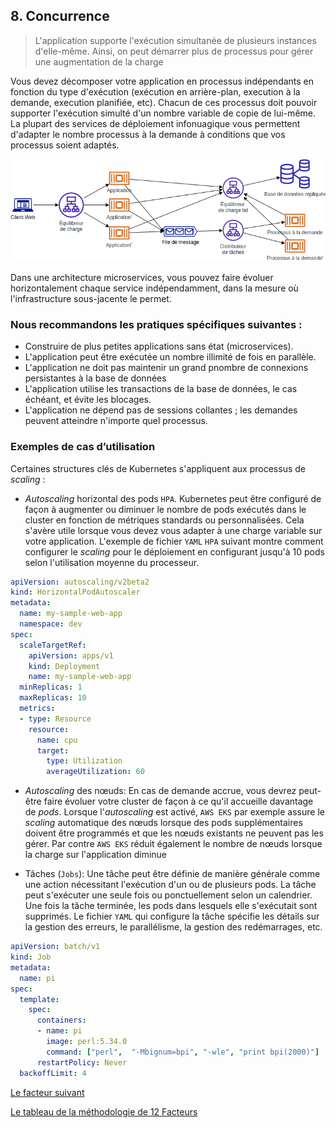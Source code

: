 ## 8. Concurrence

> L'application supporte l'exécution simultanée de plusieurs instances d'elle-même. Ainsi, on peut démarrer plus de processus pour gérer une augmentation de la charge

Vous devez décomposer votre application en processus indépendants en fonction du type d'exécution (exécution en arrière-plan, execution à la demande, execution planifiée, etc). Chacun de ces processus doit pouvoir supporter l'exécution simulté d'un nombre variable de copie de lui-même. La plupart des services de déploiement infonuagique vous permettent d'adapter le nombre processus à la demande à conditions que vos processus soient adaptés.

![](../images/concurrence.png)

Dans une architecture microservices, vous pouvez faire évoluer horizontalement chaque service indépendamment, dans la mesure où l'infrastructure sous-jacente le permet.

### Nous recommandons les pratiques spécifiques suivantes :

- Construire de plus petites applications sans état (microservices).
- L'application peut être exécutée un nombre illimité de fois en parallèle.
- L'application ne doit pas maintenir un grand pnombre de connexions persistantes à la base de données 
- L'application utilise les transactions de la base de données, le cas échéant, et évite les blocages.
- L'application ne dépend pas de sessions collantes ; les demandes peuvent atteindre n'importe quel processus.

### Exemples de cas d’utilisation

Certaines structures clés de Kubernetes s'appliquent aux processus de *scaling* :

- *Autoscaling* horizontal des pods `HPA`. Kubernetes peut être configuré de façon à augmenter ou diminuer le nombre de pods exécutés dans le cluster en fonction de métriques standards ou personnalisées. Cela s'avère utile lorsque vous devez vous adapter à une charge variable sur votre application. L'exemple de fichier `YAML` `HPA` suivant montre comment configurer le *scaling* pour le déploiement en configurant jusqu'à 10 pods selon l'utilisation moyenne du processeur.

```yml
apiVersion: autoscaling/v2beta2
kind: HorizontalPodAutoscaler
metadata:
  name: my-sample-web-app
  namespace: dev
spec:
  scaleTargetRef:
    apiVersion: apps/v1
    kind: Deployment
    name: my-sample-web-app
  minReplicas: 1
  maxReplicas: 10
  metrics:
  - type: Resource
    resource:
      name: cpu
      target:
        type: Utilization
        averageUtilization: 60
```

- *Autoscaling* des nœuds: En cas de demande accrue, vous devrez peut-être faire évoluer votre cluster de façon à ce qu'il accueille davantage de *pods*. Lorsque l'*autoscaling* est activé, `AWS EKS` par exemple assure le *scaling* automatique des nœuds lorsque des pods supplémentaires doivent être programmés et que les nœuds existants ne peuvent pas les gérer. Par contre `AWS EKS` réduit également le nombre de nœuds lorsque la charge sur l'application diminue 


- Tâches (`Jobs`): Une tâche peut être définie de manière générale comme une action nécessitant l'exécution d'un ou de plusieurs pods. La tâche peut s'exécuter une seule fois ou ponctuellement selon un calendrier. Une fois la tâche terminée, les pods dans lesquels elle s'exécutait sont supprimés. Le fichier `YAML` qui configure la tâche spécifie les détails sur la gestion des erreurs, le parallélisme, la gestion des redémarrages, etc.

```yml
apiVersion: batch/v1
kind: Job
metadata:
  name: pi
spec:
  template:
    spec:
      containers:
      - name: pi
        image: perl:5.34.0
        command: ["perl",  "-Mbignum=bpi", "-wle", "print bpi(2000)"]
      restartPolicy: Never
  backoffLimit: 4
```


[Le facteur suivant](./9_disposabilite.md)

[Le tableau de la méthodologie de 12 Facteurs](../README.md)
